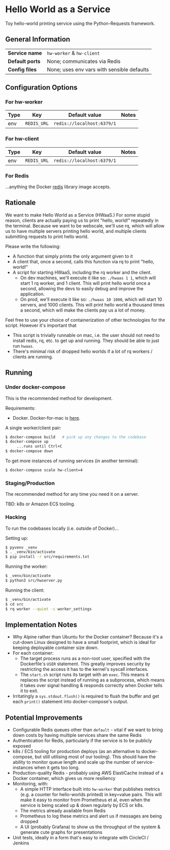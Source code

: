 Hello World as a Service
========================

Toy hello-world printing service using the Python-Requests framework.



## General Information

|          |  |
|---------------|------|
| __Service name__  | `hw-worker` &amp; `hw-client` |
| __Default ports__ | None; communicates via Redis |
| __Config files__  | None; uses env vars with sensible defaults |



## Configuration Options

### For hw-worker

| Type | Key | Default value | Notes |
|------|-----|---------------|-------|
| env | `REDIS_URL`  | `redis://localhost:6379/1` | |

### For hw-client

| Type | Key | Default value | Notes |
|------|-----|---------------|-------|
| env | `REDIS_URL`  | `redis://localhost:6379/1` | |

### For Redis

...anything the Docker [redis](https://hub.docker.com/_/redis/) library image accepts.


## Rationale

We want to make Hello World as a Service (HWaaS.) For some stupid reason, clients are actually paying us to print "hello, world!" repeatedly in the terminal. Because we want to be webscale, we'll use rq, which will allow us to have multiple servers printing hello world, and multiple clients submitting requests to print hello world.

Please write the following:

* A function that simply prints the only argument given to it
* A client that, once a second, calls this function via rq to print "hello, world!"
* A script for starting HWaaS, including the rq worker and the client.
    * On dev machines, we'll execute it like so: `./hwaas 1 1`, which will start 1 rq worker, and 1 client. This will print hello world once a second, allowing the devs to easily debug and improve the application.
    * On prod, we'll execute it like so: `./hwaas 10 1000`, which will start 10 servers, and 1000 clients. This will print hello world a thousand times a second, which will make the clients pay us a lot of money.

Feel free to use your choice of containerization of other technologies for the script. However it's important that

* This script is trivially runnable on mac, i.e. the user should not need to install redis, rq, etc. to get up and running. They should be able to just run `hwaas`.
* There's minimal risk of dropped hello worlds if a lot of rq workers / clients are running.



## Running

### Under docker-compose

This is the recommended method for development.

Requirements:

*   Docker.  Docker-for-mac is [here](https://docs.docker.com/docker-for-mac/).

A single worker/client pair:

```bash
$ docker-compose build   # pick up any changes to the codebase
$ docker-compose up
     ...runs until Ctrl+C
$ docker-compose down
```

To get more instances of running services (in another terminal):

```bash
$ docker-compose scale hw-client=4
```



### Staging/Production

The recommended method for any time you need it on a server.

TBD: k8s or Amazon ECS tooling.


### Hacking

To run the codebases locally (i.e. outside of Docker)...

Setting up:

```bash
$ pyvenv _venv
$ . _venv/bin/activate
$ pip install -r src/requirements.txt
```

Running the worker:

```bash
$ _venv/bin/activate
$ python3 src/hwserver.py
```

Running the client:

```bash
$ _venv/bin/activate
$ cd src
$ rq worker --quiet -c worker_settings
```


## Implementation Notes

*  Why Alpine rather than Ubuntu for the Docker container?  Because it's a cut-down Linux designed to have a small footprint, which is ideal for keeping deployable container size down.
*  For each container:
    * The target process runs as a non-root user, specified with the Dockerfile's `USER` statement.  This greatly improves security by restricting the access it has to the kernel's syscall interfaces.
    * The `start.sh` script runs its target with an `exec`.  This means it replaces the script instead of running as a subprocess, which means it takes over signal handling &amp; responds correctly when Docker tells it to exit.
*   Irritatingly a `sys.stdout.flush()` is required to flush the buffer and get each `print()` statement into docker-compose's output.


## Potential Improvements

*   Configurable Redis queues other than `default` - vital if we want to bring down costs by having multiple services share the same Redis
*   Authentication for Redis, particularly if the service is to be publicly exposed
*   k8s / ECS tooling for production deploys (as an alternative to docker-compose, but still utilising most of our tooling).  This should have the ability to monitor queue length and scale up the number of service-instances when it gets too long.
*   Production-quality Redis - probably using AWS ElastiCache instead of a Docker container, which gives us more resiliency
*   Monitoring, with:
    *   A simple HTTP interface built into `hw-worker` that publishes metrics (e.g. a counter for hello-worlds printed) in key=value pairs.  This will make it easy to monitor from Prometheus et al, even when the service is being scaled up &amp; down regularly by ECS or k8s.
    *   The metrics already available from Redis
    *   Prometheus to log these metrics and alert us if messages are being dropped
    *   A UI (probably Grafana) to show us the throughput of the system &amp; generate cute graphs for presentations
*   Unit tests, ideally in a form that's easy to integrate with CircleCI / Jenkins
